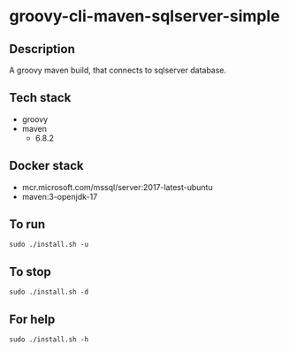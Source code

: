 # groovy-cli-maven-sqlserver-simple

## Description
A groovy maven build, that connects to sqlserver database.

## Tech stack
- groovy
- maven
  - 6.8.2

## Docker stack
- mcr.microsoft.com/mssql/server:2017-latest-ubuntu
- maven:3-openjdk-17

## To run
`sudo ./install.sh -u`

## To stop
`sudo ./install.sh -d`

## For help
`sudo ./install.sh -h`
